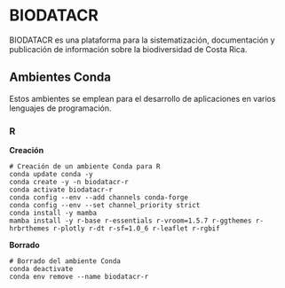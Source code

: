 # BIODATACR
BIODATACR es una plataforma para la sistematización, documentación y publicación de información sobre la biodiversidad de Costa Rica.

## Ambientes Conda
Estos ambientes se emplean para el desarrollo de aplicaciones en varios lenguajes de programación.

### R

**Creación**
```shell
# Creación de un ambiente Conda para R
conda update conda -y
conda create -y -n biodatacr-r
conda activate biodatacr-r
conda config --env --add channels conda-forge
conda config --env --set channel_priority strict
conda install -y mamba
mamba install -y r-base r-essentials r-vroom=1.5.7 r-ggthemes r-hrbrthemes r-plotly r-dt r-sf=1.0_6 r-leaflet r-rgbif
```

**Borrado**
```shell
# Borrado del ambiente Conda
conda deactivate
conda env remove --name biodatacr-r
```
